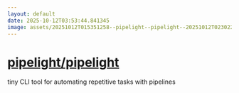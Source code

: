```yaml
---
layout: default
date: 2025-10-12T03:53:44.841345
image: assets/20251012T015351258--pipelight--pipelight--20251012T023022333--cropped.png
---
```


# [pipelight/pipelight](https://github.com/pipelight/pipelight)

tiny CLI tool for automating repetitive tasks with pipelines
